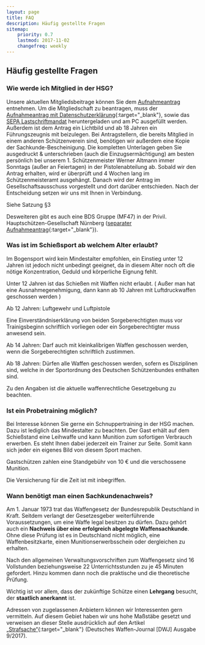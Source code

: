 ```yaml
---
layout: page
title: FAQ
description: Häufig gestellte Fragen
sitemap:
    priority: 0.7
    lastmod: 2017-11-02
    changefreq: weekly
---
```


## Häufig gestellte Fragen

### Wie werde ich Mitglied in der HSG?

Unsere aktuellen Mitgliedsbeitrage können Sie dem [Aufnahmeantrag](/formulare/Aufnahmeantrag_pHSG_02-04-2019.pdf) entnehmen. Um die Mitgliedschaft zu beantragen, muss der [Aufnahmeantrag mit Datenschutzerklärung](/formulare/Aufnahmeantrag_pHSG_02-04-2019.pdf){:target="_blank"}, sowie das [SEPA Lastschriftmandat](/formulare/SEPA-Mandat_Formular_2019.pdf) heruntergeladen und am PC ausgefüllt werden.
Außerdem ist dem Antrag ein Lichtbild und ab 18 Jahren ein Führungszeugnis mit beizulegen. Bei Antragstellern, die bereits Mitglied in einem anderen Schützenverein sind, benötigen wir außerdem eine Kopie der Sachkunde-Bescheinigung. Die kompletten Unterlagen geben Sie ausgedruckt & unterschrieben (auch die Einzugsermächtigung) am besten persönlich bei unserem 1. Schützenmeister Werner Altmann immer Sonntags (außer an Feiertagen) in der Pistolenabteilung ab.
Sobald wir den Antrag erhalten, wird er überprüft und 4 Wochen lang im Schützenmeisteramt ausgehängt. Danach
wird der Antrag im Gesellschaftsausschuss vorgestellt und dort darüber entschieden. Nach der Entscheidung setzen wir uns mit Ihnen in Verbindung.

Siehe Satzung §3

Desweiteren gibt es auch eine BDS Gruppe (MF47) in der Privil. Hauptschützen-Gesellschaft Nürnberg ([separater Aufnahmeantrag](/formulare/BDS-HSG_Aufnahmeantrag_08-01-2019.pdf){:target="_blank"}).


### Was ist im Schießsport ab welchem Alter erlaubt?

Im Bogensport wird kein Mindestalter empfohlen, ein Einstieg unter 12 Jahren ist jedoch nicht unbedingt geeignet, da in diesem Alter noch oft die nötige Konzentration, Geduld und körperliche Eignung fehlt.

Unter 12 Jahren ist das Schießen mit Waffen nicht erlaubt. ( Außer man hat eine Ausnahmegenehmigung, dann kann ab 10 Jahren mit Luftdruckwaffen geschossen werden )

Ab 12 Jahren: Luftgewehr und Luftpistole

Eine Einverständniserklärung von beiden Sorgeberechtigten muss vor Trainigsbeginn schriftlich vorliegen oder ein Sorgeberechtigter muss anwesend sein.

Ab 14 Jahren: Darf auch mit kleinkalibrigen Waffen geschossen werden, wenn die Sorgeberechtigten schriftlich zustimmen.

Ab 18 Jahren: Dürfen alle Waffen geschossen werden, sofern es Disziplinen sind, welche in der Sportordnung des Deutschen Schützenbundes enthalten sind.

 Zu den Angaben ist die aktuelle waffenrechtliche Gesetzgebung zu beachten.


### Ist ein Probetraining möglich?

Bei Interesse können Sie gerne ein Schnuppertraining in der HSG machen. Dazu ist lediglich das
Mindestalter zu beachten. Der Gast erhält auf dem Schießstand eine Leihwaffe und kann Munition zum
sofortigen Verbrauch erwerben. Es steht Ihnen dabei jederzeit ein Trainer zur Seite. Somit kann sich jeder ein eigenes Bild von diesem Sport machen.

Gastschützen zahlen eine Standgebühr von 10 € und die verschossene Munition.

Die Versicherung für die Zeit ist mit inbegriffen.

### Wann benötigt man einen Sachkundenachweis?

Am 1. Januar 1973 trat das Waffengesetz der Bundesrepublik Deutschland in Kraft. Seitdem verlangt der Gesetzesgeber weiterführende Voraussetzungen, um eine Waffe legal besitzen zu dürfen. Dazu gehört auch ein **Nachweis über eine erfolgreich abgelegte Waffensachkunde**. Ohne diese Prüfung ist es in Deutschland nicht möglich, eine Waffenbesitzkarte, einen Munitionserwerbsschein oder dergleichen zu erhalten.

Nach den allgemeinen Verwaltungsvorschriften zum Waffengesetz sind 16 Vollstunden beziehungsweise 22 Unterrichtsstunden zu je 45 Minuten gefordert. Hinzu kommen dann noch die praktische und die theoretische Prüfung.

Wichtig ist vor allem, dass der zukünftige Schütze einen **Lehrgang** besucht, der **staatlich anerkannt** ist. 

Adressen von zugelassenen Anbietern können wir Interessenten gern vermitteln. Auf diesem Gebiet haben wir uns hohe Maßstäbe gesetzt und verweisen an dieser Stelle ausdrücklich auf den Artikel [„Strafsache“](/formulare/Strafsache_Sachkunde_Kurs.pdf){:target="_blank"} (Deutsches Waffen-Journal [DWJ] Ausgabe 9/2017).
